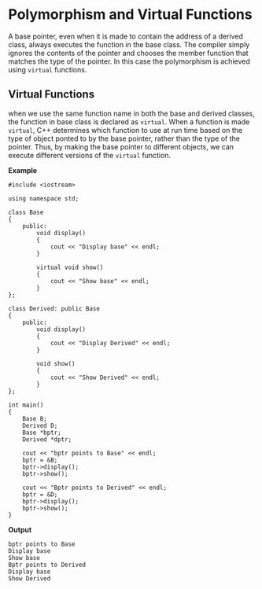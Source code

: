 # Polymorphism and Virtual Functions

A base pointer, even when it is made to contain the address of a derived class, always executes the function in the base class. The compiler simply ignores the contents of the pointer and chooses the member function that matches the type of the pointer. In this case the polymorphism is achieved using `virtual` functions.

## Virtual Functions
when we use the same function name in both the base and derived classes, the function in base class is declared as `virtual`. When a function is made `virtual`, C++ determines which function to use at run time based on the type of object ponted to by the base pointer, rather than the type of the pointer. Thus, by making the base pointer to different objects, we can execute different versions of the `virtual` function.

**Example**

```
#include <iostream>

using namespace std;

class Base
{
    public:
        void display()
        {
            cout << "Display base" << endl;
        }

        virtual void show()
        {
            cout << "Show base" << endl;
        }
};

class Derived: public Base
{
    public:
        void display()
        {
            cout << "Display Derived" << endl;
        }

        void show()
        {
            cout << "Show Derived" << endl;
        }
};

int main()
{
    Base B;
    Derived D;
    Base *bptr;
    Derived *dptr;

    cout << "bptr points to Base" << endl;
    bptr = &B;
    bptr->display();
    bptr->show();

    cout << "Bptr points to Derived" << endl;
    bptr = &D;
    bptr->display();
    bptr->show();
}
```
**Output**
```
bptr points to Base
Display base
Show base
Bptr points to Derived
Display base
Show Derived
```




